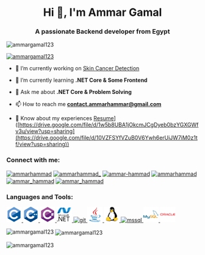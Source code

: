<h1 align="center">Hi 👋, I'm Ammar Gamal</h1>
<h3 align="center">A passionate Backend developer from Egypt</h3>

<p align="left"> <img src="https://komarev.com/ghpvc/?username=ammargamal123&label=Profile%20views&color=0e75b6&style=flat" alt="ammargamal123" /> </p>

<p align="left"> <a href="https://github.com/ryo-ma/github-profile-trophy"><img src="https://github-profile-trophy.vercel.app/?username=ammargamal123" alt="ammargamal123" /></a> </p>

- 🔭 I’m currently working on [Skin Cancer Detection](https://github.com/abdallah116294/Skin-Cancer-Project)

- 🌱 I’m currently learning **.NET Core & Some Frontend**

- 💬 Ask me about **.NET Core & Problem Solving**

- 📫 How to reach me **contact.ammarhammar@gmail.com**

- 📄 Know about my experiences [Resume](https://drive.google.com/file/d/10VZFSYfVZuB0V6Ywh6erUiJW7iM0z1tf/view?usp=sharing)]([https://drive.google.com/file/d/1w5b8UBA1jOkcmJCgDyeb0bzYGXGWfv3u/view?usp=sharing](https://drive.google.com/file/d/10VZFSYfVZuB0V6Ywh6erUiJW7iM0z1tf/view?usp=sharing))

<h3 align="left">Connect with me:</h3>
<p align="left">
<a href="https://dev.to/ammarhammad" target="blank"><img align="center" src="https://raw.githubusercontent.com/rahuldkjain/github-profile-readme-generator/master/src/images/icons/Social/devto.svg" alt="ammarhammad" height="30" width="40" /></a>
<a href="https://twitter.com/ammarhammad_" target="blank"><img align="center" src="https://raw.githubusercontent.com/rahuldkjain/github-profile-readme-generator/master/src/images/icons/Social/twitter.svg" alt="ammarhammad_" height="30" width="40" /></a>
<a href="https://linkedin.com/in/ammar-hammad" target="blank"><img align="center" src="https://raw.githubusercontent.com/rahuldkjain/github-profile-readme-generator/master/src/images/icons/Social/linked-in-alt.svg" alt="ammar-hammad" height="30" width="40" /></a>
<a href="https://www.hackerrank.com/ammarhammad" target="blank"><img align="center" src="https://raw.githubusercontent.com/rahuldkjain/github-profile-readme-generator/master/src/images/icons/Social/hackerrank.svg" alt="ammarhammad" height="30" width="40" /></a>
<a href="https://codeforces.com/profile/ammar_hammad" target="blank"><img align="center" src="https://raw.githubusercontent.com/rahuldkjain/github-profile-readme-generator/master/src/images/icons/Social/codeforces.svg" alt="ammar_hammad" height="30" width="40" /></a>
<a href="https://www.leetcode.com/ammar_hammad" target="blank"><img align="center" src="https://raw.githubusercontent.com/rahuldkjain/github-profile-readme-generator/master/src/images/icons/Social/leet-code.svg" alt="ammar_hammad" height="30" width="40" /></a>
</p>

<h3 align="left">Languages and Tools:</h3>
<p align="left"> <a href="https://www.cprogramming.com/" target="_blank" rel="noreferrer"> <img src="https://raw.githubusercontent.com/devicons/devicon/master/icons/c/c-original.svg" alt="c" width="40" height="40"/> </a> <a href="https://www.w3schools.com/cpp/" target="_blank" rel="noreferrer"> <img src="https://raw.githubusercontent.com/devicons/devicon/master/icons/cplusplus/cplusplus-original.svg" alt="cplusplus" width="40" height="40"/> </a> <a href="https://www.w3schools.com/cs/" target="_blank" rel="noreferrer"> <img src="https://raw.githubusercontent.com/devicons/devicon/master/icons/csharp/csharp-original.svg" alt="csharp" width="40" height="40"/> </a> <a href="https://dotnet.microsoft.com/" target="_blank" rel="noreferrer"> <img src="https://raw.githubusercontent.com/devicons/devicon/master/icons/dot-net/dot-net-original-wordmark.svg" alt="dotnet" width="40" height="40"/> </a> <a href="https://git-scm.com/" target="_blank" rel="noreferrer"> <img src="https://www.vectorlogo.zone/logos/git-scm/git-scm-icon.svg" alt="git" width="40" height="40"/> </a> <a href="https://www.java.com" target="_blank" rel="noreferrer"> <img src="https://raw.githubusercontent.com/devicons/devicon/master/icons/java/java-original.svg" alt="java" width="40" height="40"/> </a> <a href="https://www.linux.org/" target="_blank" rel="noreferrer"> <img src="https://raw.githubusercontent.com/devicons/devicon/master/icons/linux/linux-original.svg" alt="linux" width="40" height="40"/> </a> <a href="https://www.microsoft.com/en-us/sql-server" target="_blank" rel="noreferrer"> <img src="https://www.svgrepo.com/show/303229/microsoft-sql-server-logo.svg" alt="mssql" width="40" height="40"/> </a> <a href="https://www.mysql.com/" target="_blank" rel="noreferrer"> <img src="https://raw.githubusercontent.com/devicons/devicon/master/icons/mysql/mysql-original-wordmark.svg" alt="mysql" width="40" height="40"/> </a> <a href="https://www.oracle.com/" target="_blank" rel="noreferrer"> <img src="https://raw.githubusercontent.com/devicons/devicon/master/icons/oracle/oracle-original.svg" alt="oracle" width="40" height="40"/> </a> </p>

<p><img align="left" src="https://github-readme-stats.vercel.app/api/top-langs?username=ammargamal123&show_icons=true&locale=en&layout=compact" alt="ammargamal123" /></p>

<p>&nbsp;<img align="center" src="https://github-readme-stats.vercel.app/api?username=ammargamal123&show_icons=true&locale=en" alt="ammargamal123" /></p>

<p><img align="center" src="https://github-readme-streak-stats.herokuapp.com/?user=ammargamal123&" alt="ammargamal123" /></p>
